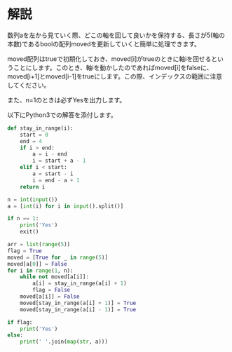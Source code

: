 # 解説

数列aを左から見ていく際、どこの軸を回して良いかを保持する、長さが5(軸の本数)であるboolの配列movedを更新していくと簡単に処理できます。

moved配列はtrueで初期化しておき、moved[i]がtrueのときに軸iを回せるということにします。このとき、軸iを動かしたのであればmoved[i]をfalseに、moved[i+1]とmoved[i-1]をtrueにします。この際、インデックスの範囲に注意してください。

また、n=1のときは必ずYesを出力します。

以下にPython3での解答を添付します。

```python
def stay_in_range(i):
    start = 0
    end = 4
    if i > end:
        a = i - end
        i = start + a - 1
    elif i < start:
        a = start - i
        i = end - a + 1
    return i

n = int(input())
a = [int(i) for i in input().split()]

if n == 1:
    print('Yes')
    exit()

arr = list(range(5))
flag = True
moved = [True for _ in range(5)]
moved[a[0]] = False
for i in range(1, n):
    while not moved[a[i]]:
        a[i] = stay_in_range(a[i] + 1)
        flag = False
    moved[a[i]] = False
    moved[stay_in_range(a[i] + 1)] = True
    moved[stay_in_range(a[i] - 1)] = True

if flag:
    print('Yes')
else:
    print(' '.join(map(str, a)))

```

